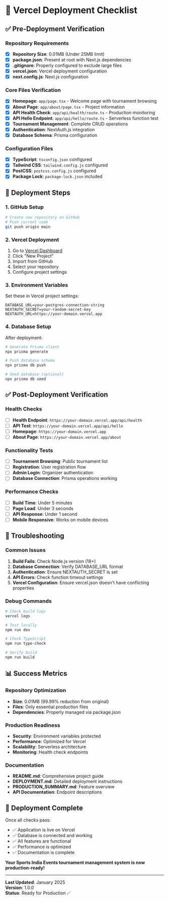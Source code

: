 # 🚀 Vercel Deployment Checklist

## ✅ Pre-Deployment Verification

### Repository Requirements
- [x] **Repository Size**: 0.01MB (Under 25MB limit)
- [x] **package.json**: Present at root with Next.js dependencies
- [x] **.gitignore**: Properly configured to exclude large files
- [x] **vercel.json**: Vercel deployment configuration
- [x] **next.config.js**: Next.js configuration

### Core Files Verification
- [x] **Homepage**: `app/page.tsx` - Welcome page with tournament browsing
- [x] **About Page**: `app/about/page.tsx` - Project information
- [x] **API Health Check**: `app/api/health/route.ts` - Production monitoring
- [x] **API Hello Endpoint**: `app/api/hello/route.ts` - Serverless function test
- [x] **Tournament Management**: Complete CRUD operations
- [x] **Authentication**: NextAuth.js integration
- [x] **Database Schema**: Prisma configuration

### Configuration Files
- [x] **TypeScript**: `tsconfig.json` configured
- [x] **Tailwind CSS**: `tailwind.config.js` configured
- [x] **PostCSS**: `postcss.config.js` configured
- [x] **Package Lock**: `package-lock.json` included

## 🚀 Deployment Steps

### 1. GitHub Setup
```bash
# Create new repository on GitHub
# Push current code
git push origin main
```

### 2. Vercel Deployment
1. Go to [Vercel Dashboard](https://vercel.com/dashboard)
2. Click "New Project"
3. Import from GitHub
4. Select your repository
5. Configure project settings

### 3. Environment Variables
Set these in Vercel project settings:
```env
DATABASE_URL=your-postgres-connection-string
NEXTAUTH_SECRET=your-random-secret-key
NEXTAUTH_URL=https://your-domain.vercel.app
```

### 4. Database Setup
After deployment:
```bash
# Generate Prisma client
npx prisma generate

# Push database schema
npx prisma db push

# Seed database (optional)
npx prisma db seed
```

## ✅ Post-Deployment Verification

### Health Checks
- [ ] **Health Endpoint**: `https://your-domain.vercel.app/api/health`
- [ ] **API Test**: `https://your-domain.vercel.app/api/hello`
- [ ] **Homepage**: `https://your-domain.vercel.app`
- [ ] **About Page**: `https://your-domain.vercel.app/about`

### Functionality Tests
- [ ] **Tournament Browsing**: Public tournament list
- [ ] **Registration**: User registration flow
- [ ] **Admin Login**: Organizer authentication
- [ ] **Database Connection**: Prisma operations working

### Performance Checks
- [ ] **Build Time**: Under 5 minutes
- [ ] **Page Load**: Under 3 seconds
- [ ] **API Response**: Under 1 second
- [ ] **Mobile Responsive**: Works on mobile devices

## 🔧 Troubleshooting

### Common Issues
1. **Build Fails**: Check Node.js version (18+)
2. **Database Connection**: Verify DATABASE_URL format
3. **Authentication**: Ensure NEXTAUTH_SECRET is set
4. **API Errors**: Check function timeout settings
5. **Vercel Configuration**: Ensure vercel.json doesn't have conflicting properties

### Debug Commands
```bash
# Check build logs
vercel logs

# Test locally
npm run dev

# Check TypeScript
npm run type-check

# Verify build
npm run build
```

## 📊 Success Metrics

### Repository Optimization
- **Size**: 0.01MB (99.99% reduction from original)
- **Files**: Only essential production files
- **Dependencies**: Properly managed via package.json

### Production Readiness
- **Security**: Environment variables protected
- **Performance**: Optimized for Vercel
- **Scalability**: Serverless architecture
- **Monitoring**: Health check endpoints

### Documentation
- **README.md**: Comprehensive project guide
- **DEPLOYMENT.md**: Detailed deployment instructions
- **PRODUCTION_SUMMARY.md**: Feature overview
- **API Documentation**: Endpoint descriptions

## 🎉 Deployment Complete

Once all checks pass:
- ✅ Application is live on Vercel
- ✅ Database is connected and working
- ✅ All features are functional
- ✅ Performance is optimized
- ✅ Documentation is complete

**Your Sports India Events tournament management system is now production-ready!**

---

**Last Updated**: January 2025  
**Version**: 1.0.0  
**Status**: Ready for Production ✅
